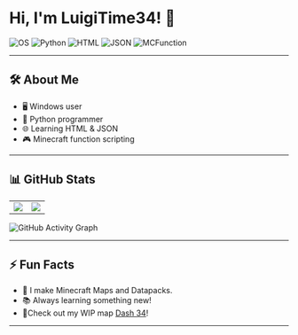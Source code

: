 # Hi, I'm LuigiTime34! 👋

![OS](https://img.shields.io/badge/OS-Windows-blue?style=flat&logo=windows)
![Python](https://img.shields.io/badge/Python-Intermediate-blue?style=flat&logo=python)
![HTML](https://img.shields.io/badge/HTML-Basic-orange?style=flat&logo=html5)
![JSON](https://img.shields.io/badge/JSON-Experienced-lightgrey?style=flat&logo=json)
![MCFunction](https://img.shields.io/badge/Minecraft_Functions-Advanced-green?style=flat&logo=minecraft)

---

## 🛠️ About Me
- 🖥️ Windows user
- 🐍 Python programmer
- 🌐 Learning HTML & JSON
- 🎮 Minecraft function scripting

---

## 📊 GitHub Stats
<table>
  <tr>
    <td><img src="https://github-readme-stats.vercel.app/api?username=LuigiTime34&show_icons=true&theme=dark"></td>
    <td><img src="https://github-readme-stats.vercel.app/api/top-langs/?username=LuigiTime34&layout=compact&theme=dark"></td>
  </tr>
</table>


![GitHub Activity Graph](https://github-readme-activity-graph.vercel.app/graph?username=LuigiTime34&theme=github-dark)

---

## ⚡ Fun Facts
- 🌟 I make Minecraft Maps and Datapacks.
- 📚 Always learning something new!
- 💨Check out my WIP map [Dash 34](https://github.com/LuigiTime34/Dash-34-Datapack)!

---
